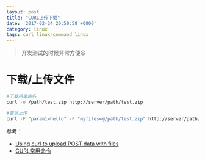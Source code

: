 ```yaml
---
layout: post
title: "CURL上传下载"
date: '2017-02-24 20:50:58 +0800'
category: linux
tags: curl linux-command linux 
---
```


> 开发测试的时候非常方便😆

# 下载/上传文件
```bash
#下载后重命名
curl -o /path/test.zip http://server/path/test.zip

#表单上传
curl -F "param1=hello" -F "myfiles=@/path/test.zip" http://server/path/fils_uploads
```

参考：
- [Using curl to upload POST data with files](http://stackoverflow.com/questions/12667797/using-curl-to-upload-post-data-with-files)
- [CURL常用命令](http://www.cnblogs.com/gbyukg/p/3326825.html)

